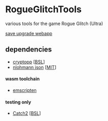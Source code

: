 # RogueGlitchTools

various tools for the game Rogue Glitch (Ultra)

[save upgrade webapp](https://sgs.moe/rogueglitchtools/)

## dependencies

- [cryptopp](https://github.com/weidai11/cryptopp) [[BSL](https://github.com/weidai11/cryptopp/blob/master/License.txt)]
- [nlohmann json](https://github.com/nlohmann/json) [[MIT](https://github.com/nlohmann/json/blob/develop/LICENSE.MIT)]

#### wasm toolchain

- [emscripten](https://emscripten.org/index.html)

#### testing only

- [Catch2](https://github.com/catchorg/Catch2) [[BSL](https://github.com/catchorg/Catch2/blob/devel/LICENSE.txt)]

